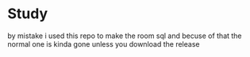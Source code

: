 # Study
by mistake i used this repo to make the room sql and becuse of that the normal one is kinda gone unless you download the release 
